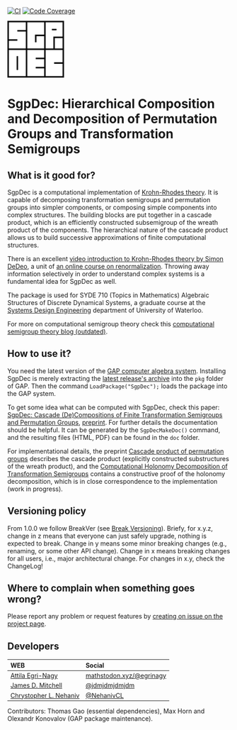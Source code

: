 [![CI](https://github.com/gap-packages/sgpdec/actions/workflows/CI.yml/badge.svg)](https://github.com/gap-packages/sgpdec/actions/workflows/CI.yml)
[![Code Coverage](https://codecov.io/github/gap-packages/sgpdec/coverage.svg?branch=master&token=)](https://codecov.io/gh/gap-packages/sgpdec)

![SgpDec logo](doc/logo128x128.png)
# SgpDec: Hierarchical Composition and Decomposition of Permutation Groups and Transformation Semigroups

## What is it good for?
SgpDec is a computational implementation of [Krohn-Rhodes theory](https://en.wikipedia.org/wiki/Krohn%E2%80%93Rhodes_theory). It is capable of decomposing transformation semigroups and permutation groups into simpler components, or composing simple components into complex structures. The building blocks are put together in a cascade product, which is an efficiently constructed subsemigroup of the wreath product of the components. The hierarchical nature of the cascade product allows us to build successive approximations of finite computational structures.

There is an excellent [video introduction to Krohn-Rhodes theory by Simon DeDeo](https://www.youtube.com/playlist?list=PLWpny35W2zZPr6COsyOD-PujR-_bWMjUk), a unit of [an online course on renormalization](https://www.complexityexplorer.org/tutorials/67-introduction-to-renormalization). Throwing away information selectively in order to understand complex systems is a fundamental idea for SgpDec as well.

The package is used for SYDE 710 (Topics in Mathematics) Algebraic Structures of Discrete Dynamical Systems, a graduate course at the [Systems Design Engineering](https://uwaterloo.ca/systems-design-engineering/) department of University of Waterloo.

For more on computational semigroup theory check this [computational semigroup theory blog (outdated)](https://compsemi.wordpress.com/).

## How to use it?

You need the latest version of the [GAP computer algebra system](https://www.gap-system.org/). Installing SgpDec is merely extracting the [latest release's archive](https://github.com/gap-packages/sgpdec/releases) into the ```pkg``` folder of GAP. Then the command `LoadPackage("SgpDec");` loads the package into the GAP system.

To get some idea what can be computed with SgpDec, check this paper: [SgpDec: Cascade (De)Compositions of Finite Transformation Semigroups and Permutation Groups](http://link.springer.com/chapter/10.1007/978-3-662-44199-2_13), [preprint](https://arxiv.org/abs/1501.03217). For further details the documentation should be helpful. It can be generated by the `SgpDecMakeDoc()` command, and the resulting files (HTML, PDF) can be found in the `doc` folder.

For implementational details, the preprint [Cascade product of permutation groups](https://arxiv.org/abs/1303.0091) describes the cascade product (explicitly constructed substructures of the wreath product), and the [Computational Holonomy Decomposition of Transformation Semigroups](https://arxiv.org/abs/1508.06345) contains a constructive proof of the holonomy decomposition, which is in close correspondence to the implementation (work in progress).

## Versioning policy

From 1.0.0 we follow BreakVer (see [Break Versioning](https://www.taoensso.com/break-versioning)). Briefy, for x.y.z, change in z means that everyone can just safely upgrade, nothing is expected to break. Change in y means some minor breaking changes (e.g., renaming, or some other API change). Change in x means breaking changes for all users, i.e., major architectural change.
For changes in x.y, check the ChangeLog!

## Where to complain when something goes wrong?

Please report any problem or request features by [creating on issue on the project page](https://github.com/gap-packages/sgpdec/issues).

## Developers
|WEB | Social|
|:----|:-------|
|[Attila Egri-Nagy](http://www.egri-nagy.hu) | [mathstodon.xyz/@egrinagy](https://mathstodon.xyz/@egrinagy)|
|[James D. Mitchell](https://jdbm.me/) | [@jdmjdmjdmjdm](https://twitter.com/jdmjdmjdmjdm)|
|[Chrystopher L. Nehaniv](https://uwaterloo.ca/systems-design-engineering/profile/cnehaniv) | [@NehanivCL](https://twitter.com/NehanivCL)|

Contributors: Thomas Gao (essential dependencies), Max Horn and Olexandr Konovalov (GAP package maintenance).
